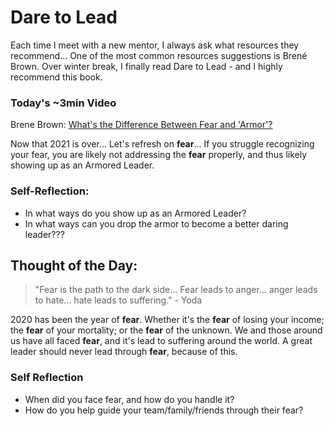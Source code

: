 # Dare to Lead

Each time I meet with a new mentor, I always ask what resources they recommend... One of the most common resources suggestions is Brené Brown. Over winter break, I finally read Dare to Lead - and I highly recommend this book.

### Today's ~3min Video
Brene Brown: [What's the Difference Between Fear and 'Armor'?](https://www.youtube.com/watch?v=7LbI19ZiMlI)

Now that 2021 is over... Let's refresh on **fear**... If you struggle recognizing your fear, you are likely not addressing the **fear** properly, and thus likely showing up as an Armored Leader.

### Self-Reflection:
- In what ways do you show up as an Armored Leader?
- In what ways can you drop the armor to become a better daring leader???


## Thought of the Day:

> "Fear is the path to the dark side… Fear leads to anger… anger leads to hate… hate leads to suffering." - Yoda

2020 has been the year of **fear**. Whether it's the **fear** of losing your income; the **fear** of your mortality; or the **fear** of the unknown. We and those around us have all faced **fear**, and it's lead to suffering around the world. A great leader should never lead through **fear**, because of this.

### Self Reflection 
- When did you face fear, and how do you handle it?
- How do you help guide your team/family/friends through their fear?

